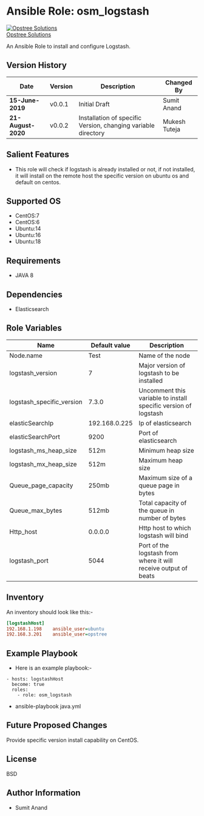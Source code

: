 Ansible Role: osm_logstash
=========
[![Opstree Solutions][opstree_avatar]][opstree_homepage]<br/>[Opstree Solutions][opstree_homepage] 

  [opstree_homepage]: https://opstree.github.io/
  [opstree_avatar]: https://img.cloudposse.com/150x150/https://github.com/opstree.png

An Ansible Role to install and configure Logstash.

Version History
---------------

|**Date**| **Version**| **Description**| **Changed By** |
|----------|---------|---------------|-----------------|
|**15-June-2019** | v0.0.1 | Initial Draft | Sumit Anand |
|**21-August-2020** | v0.0.2 | Installation of specific Version, changing variable directory | Mukesh Tuteja|

Salient Features
----------------
* This role will check if logstash is already installed or not, if not installed, it will install on the remote host the specific version on ubuntu os and default on centos.

Supported OS
------------
  * CentOS:7
  * CentOS:6
  * Ubuntu:14
  * Ubuntu:16
  * Ubuntu:18

 
Requirements
------------
  * JAVA 8

Dependencies
------------
  * Elasticsearch

Role Variables
--------------
|**Name**| **Default value**| **Description**|
|--|--|--|
|Node.name |Test |Name of the node|
|logstash_version |7 |Major version of logstash to be installed|
|logstash_specific_version |7.3.0 | Uncomment this variable to install specific version of logstash|
|elasticSearchIp |192.168.0.225 | Ip of elasticsearch|
|elasticSearchPort |9200 |Port of elasticsearch|
|logstash_ms_heap_size |512m |Minimum heap size|
|logstash_mx_heap_size |512m |Maximum heap size|
|Queue_page_capacity |250mb |Maximum size of a queue page in bytes|
|Queue_max_bytes |512mb |Total capacity of the queue in number of bytes|
|Http_host |0.0.0.0 |Http host to which logstash will bind|
|logstash_port |5044 |Port of the logstash from where it will receive output of beats|

Inventory
----------
An inventory should look like this:-
```ini
[logstashHost]                 
192.168.1.198    ansible_user=ubuntu   
192.168.3.201    ansible_user=opstree 
```

Example Playbook
----------------

* Here is an example playbook:-
```
- hosts: logstashHost
  become: true
  roles:
    - role: osm_logstash
```
* ansible-playbook java.yml

Future Proposed Changes
-----------------------
Provide specific version install capability on CentOS.


License
-------

BSD

Author Information
------------------

- Sumit Anand
